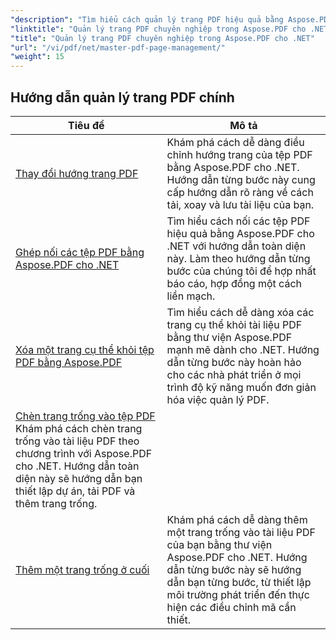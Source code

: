 ```yaml
---
"description": "Tìm hiểu cách quản lý trang PDF hiệu quả bằng Aspose.PDF cho .NET. Hướng dẫn chi tiết này bao gồm các thao tác thêm, xóa, sắp xếp lại và trích xuất trang theo chương trình để tối ưu hóa quy trình làm việc PDF của bạn. Hãy bắt đầu nâng cao khả năng quản lý tài liệu của bạn."
"linktitle": "Quản lý trang PDF chuyên nghiệp trong Aspose.PDF cho .NET"
"title": "Quản lý trang PDF chuyên nghiệp trong Aspose.PDF cho .NET"
"url": "/vi/pdf/net/master-pdf-page-management/"
"weight": 15
---
```


## Hướng dẫn quản lý trang PDF chính
| Tiêu đề | Mô tả |
| --- | --- | 
| [Thay đổi hướng trang PDF](./change-pdf-page-orientation/) | Khám phá cách dễ dàng điều chỉnh hướng trang của tệp PDF bằng Aspose.PDF cho .NET. Hướng dẫn từng bước này cung cấp hướng dẫn rõ ràng về cách tải, xoay và lưu tài liệu của bạn. |  
| [Ghép nối các tệp PDF bằng Aspose.PDF cho .NET](./concatenating-pdf-files/) | Tìm hiểu cách nối các tệp PDF hiệu quả bằng Aspose.PDF cho .NET với hướng dẫn toàn diện này. Làm theo hướng dẫn từng bước của chúng tôi để hợp nhất báo cáo, hợp đồng một cách liền mạch. |  
| [Xóa một trang cụ thể khỏi tệp PDF bằng Aspose.PDF](./delete-particular-page-from-pdf-files/) | Tìm hiểu cách dễ dàng xóa các trang cụ thể khỏi tài liệu PDF bằng thư viện Aspose.PDF mạnh mẽ dành cho .NET. Hướng dẫn từng bước này hoàn hảo cho các nhà phát triển ở mọi trình độ kỹ năng muốn đơn giản hóa việc quản lý PDF. |    
| [Chèn trang trống vào tệp PDF](./insert-empty-pages/) Khám phá cách chèn trang trống vào tài liệu PDF theo chương trình với Aspose.PDF cho .NET. Hướng dẫn toàn diện này sẽ hướng dẫn bạn thiết lập dự án, tải PDF và thêm trang trống. |  
| [Thêm một trang trống ở cuối](./adding-an-empty-page-at-end/) | Khám phá cách dễ dàng thêm một trang trống vào tài liệu PDF của bạn bằng thư viện Aspose.PDF cho .NET. Hướng dẫn từng bước này sẽ hướng dẫn bạn từng bước, từ thiết lập môi trường phát triển đến thực hiện các điều chỉnh mã cần thiết. |